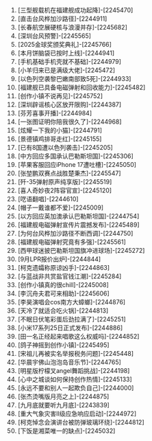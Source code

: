 
1. [三型舰载机在福建舰成功起降]-[2245470]
1. [直击台风桦加沙路径]-[2244911]
1. [长春航空展硬核与浪漫并存]-[2245682]
1. [深圳台风预警]-[2245565]
1. [2025金球奖颁奖典礼]-[2245766]
1. [本月饼脑袋已按时上线]-[2244941]
1. [手机基础手机壳就不基础]-[2244979]
1. [小羊归来已是满级大佬]-[2245472]
1. [以色列空袭黎巴嫩南部致5死]-[2244933]
1. [福建舰已具备电磁弹射和回收能力]-[2245482]
1. [创作小镇不说再见]-[2245752]
1. [深圳辟谣核心区放开限购]-[2244387]
1. [芬芳喜事开播]-[2244984]
1. [一张图证明你陪我很久了]-[2244968]
1. [炫耀一下我的小猫]-[2244791]
1. [景德镇鸡排哥走红]-[2245155]
1. [已有8国遭以色列袭击]-[2245205]
1. [中方回应多国承认巴勒斯坦国]-[2245306]
1. [苹果客服回应iPhone 17遭吐槽]-[2245050]
1. [张堃鹏双赛点战胜楚秉杰]-[2245547]
1. [歼-35弹射原声纯享版]-[2245519]
1. [喜人奇妙夜2阵容官宣]-[2245120]
1. [呓语翻唱]-[2244610]
1. [帽子一戴谁都不爱]-[2245009]
1. [以方回应英加澳承认巴勒斯坦国]-[2244754]
1. [福建舰电磁弹射宣传片震撼发布]-[2245489]
1. [为何台风桦加沙路径不断西调]-[2244750]
1. [福建舰电磁弹射究竟有多强]-[2245561]
1. [西甲球迷披巴勒斯坦国旗冲进球场]-[2245272]
1. [9月LPR报价出炉]-[2244844]
1. [柯克遗孀称原谅凶手]-[2244863]
1. [与蓝战非共赏盐官钱江潮]-[2245284]
1. [创作小镇真的很chill]-[2245008]
1. [李沉舟夫君可来相助]-[2245606]
1. [李昊演唱会cos南方大蟑螂]-[2244876]
1. [天冷了就适合吃火锅]-[2244813]
1. [不眠日伏笔彩蛋后劲拉满了]-[2245251]
1. [小米17系列25日正式发布]-[2244886]
1. [田一名正经起来唱歌这么权威吗]-[2244852]
1. [鸽子神摇到创作小镇]-[2245495]
1. [宋祖儿再被实名举报税务问题]-[2245448]
1. [华晨宇佛山泡泡岛音乐节]-[2244765]
1. [明星版柠檬叉angel舞蹈挑战]-[2244198]
1. [心中之城谈如何保持创作热情]-[2245133]
1. [永远不要和别人一起欺负自己]-[2244000]
1. [张杰烫嘴版月亮之上]-[2244875]
1. [九月底就要听九月底]-[2243839]
1. [重大气象灾害Ⅱ级应急响应启动]-[2244972]
1. [柯克悼念会演讲台被防弹玻璃环绕]-[2244812]
1. [下饭是湘菜唯一的缺点]-[2245032]